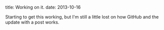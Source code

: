 title: Working on it.
date: 2013-10-16

Starting to get this working, but I'm still a little lost on how GitHub and the update with a post works.